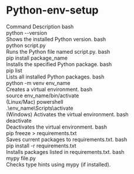 # Python-env-setup

Command	Description
bash<br>python --version<br>	Shows the installed Python version.
bash<br>python script.py<br>	Runs the Python file named script.py.
bash<br>pip install package_name<br>	Installs the specified Python package.
bash<br>pip list<br>	Lists all installed Python packages.
bash<br>python -m venv env_name<br>	Creates a virtual environment.
bash<br>source env_name/bin/activate<br> (Linux/Mac)
powershell<br>.\env_name\Scripts\activate<br> (Windows)	Activates the virtual environment.
bash<br>deactivate<br>	Deactivates the virtual environment.
bash<br>pip freeze > requirements.txt<br>	Saves current packages to requirements.txt.
bash<br>pip install -r requirements.txt<br>	Installs packages listed in requirements.txt.
bash<br>mypy file.py<br>	Checks type hints using mypy (if installed).


